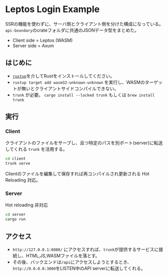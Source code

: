 # Leptos Login Example

SSRの機能を使わずに、サーバ側とクライアント側を分けた構成になっている。
`api-boundary`のcrateフォルダに共通のJSONデータ型をまとめた。

- Client side = Leptos (WASM)
- Server side = Axum

## はじめに

- [`rustup`](https://www.rust-lang.org/ja/tools/install)を介してRustをインストールしてください。
- `rustup target add wasm32-unknown-unknown` を実行し、WASMのターゲットが無いとクライアントサイドコンパイルできない。
- `trunk` が必要。 `cargo install --locked trunk` もしくは `brew install trunk`

## 実行

### Client

クライアントのファイルをサーブし、且つ特定のパスを別ポート(server)に転送してくれる `trunk` を活用する。

```bash
cd client
trunk serve
```

Clientのファイルを編集して保存すれば再コンパイルされ更新される Hot Reloading 対応。

### Server

Hot reloading 非対応

```bash
cd server
cargo run
```

## アクセス

- `http://127.0.0.1:8080/` にアクセスすれば、`trunk`が提供するサービスに接続し、HTML,JS,WASMファイルを落とす。
- その後、バックエンドは`/api`にアクセスしようとするとき、`http://0.0.0.0:3000`をLISTEN中のAPI serverに転送してくれる。
